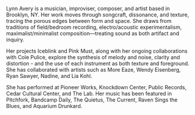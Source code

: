 Lynn Avery is a musician, improviser, composer, and artist based in Brooklyn, NY. Her work moves through songcraft, dissonance, and texture, tracing the porous edges between form and space. She draws from traditions of field/bedroom recording, electro/acoustic experimentalism, maximalist/minimalist composition—treating sound as both artifact and inquiry.

Her projects Iceblink and Pink Must, along with her ongoing collaborations with Cole Pulice, explore the synthesis of melody and noise, clarity and distortion - and the use of each instrument as both texture and foreground.
She has collaborated with artists such as More Eaze, Wendy Eisenberg, Ryan Sawyer, Nadine, and Lia Kohl. 

She has performed at Pioneer Works, Knockdown Center, Public Records, Cedar Cultural Center, and The Lab. Her music has been featured in Pitchfork, Bandcamp Daily, The Quietus, The Current, Raven Sings the Blues, and Aquarium Drunkard.

